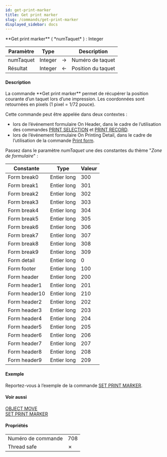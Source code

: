 ```yaml
---
id: get-print-marker
title: Get print marker
slug: /commands/get-print-marker
displayed_sidebar: docs
---
```


<!--REF #_command_.Get print marker.Syntax-->**Get print marker** ( *numTaquet* ) : Integer<!-- END REF-->
<!--REF #_command_.Get print marker.Params-->
| Paramètre | Type |  | Description |
| --- | --- | --- | --- |
| numTaquet | Integer | &#8594;  | Numéro de taquet |
| Résultat | Integer | &#8592; | Position du taquet |

<!-- END REF-->

#### Description 

<!--REF #_command_.Get print marker.Summary-->La commande **Get print marker** permet de récupérer la position courante d’un taquet lors d’une impression.<!-- END REF--> Les coordonnées sont retournées en pixels (1 pixel = 1/72 pouce). 

Cette commande peut être appelée dans deux contextes :

* lors de l’événement formulaire On Header, dans le cadre de l’utilisation des commandes [PRINT SELECTION](print-selection.md) et [PRINT RECORD](print-record.md).
* lors de l’événement formulaire On Printing Detail, dans le cadre de l’utilisation de la commande [Print form](print-form.md).

Passez dans le paramètre *numTaquet* une des constantes du thème "*Zone de formulaire*" :

| Constante     | Type        | Valeur |
| ------------- | ----------- | ------ |
| Form break0   | Entier long | 300    |
| Form break1   | Entier long | 301    |
| Form break2   | Entier long | 302    |
| Form break3   | Entier long | 303    |
| Form break4   | Entier long | 304    |
| Form break5   | Entier long | 305    |
| Form break6   | Entier long | 306    |
| Form break7   | Entier long | 307    |
| Form break8   | Entier long | 308    |
| Form break9   | Entier long | 309    |
| Form detail   | Entier long | 0      |
| Form footer   | Entier long | 100    |
| Form header   | Entier long | 200    |
| Form header1  | Entier long | 201    |
| Form header10 | Entier long | 210    |
| Form header2  | Entier long | 202    |
| Form header3  | Entier long | 203    |
| Form header4  | Entier long | 204    |
| Form header5  | Entier long | 205    |
| Form header6  | Entier long | 206    |
| Form header7  | Entier long | 207    |
| Form header8  | Entier long | 208    |
| Form header9  | Entier long | 209    |

#### Exemple 

Reportez-vous à l’exemple de la commande [SET PRINT MARKER](set-print-marker.md). 

#### Voir aussi 

[OBJECT MOVE](object-move.md)  
[SET PRINT MARKER](set-print-marker.md)  

#### Propriétés

|  |  |
| --- | --- |
| Numéro de commande | 708 |
| Thread safe | &cross; |


